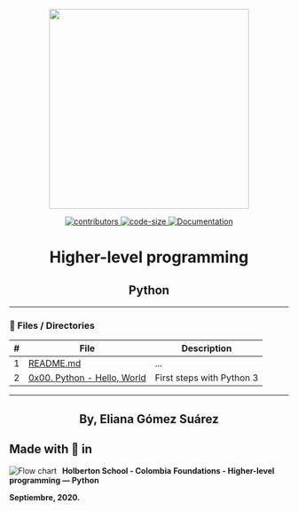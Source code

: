 <p align="center">
     <p align="center">
          <img src="https://www.holbertonschool.com/holberton-logo.png" width="360"/>
     </p>
     <p align="center">
          <a href="https://github.com/ElianaGomez2020/holbertonschool-higher_level_programming/graphs/contributors">
               <img alt="contributors" src="https://img.shields.io/github/contributors/ElianaGomez2020/holbertonschool-higher_level_programming" target="_blank" />
          </a>
          <a href="https://github.com/ElianaGomez2020/holbertonschool-higher_level_programming" target="_blank">
               <img alt="code-size" src="https://img.shields.io/github/languages/code-size/ElianaGomez2020/holbertonschool-higher_level_programming" />
          </a>
          <a href="https://github.com/ElianaGomez2020/holbertonschool-higher_level_programming" target="_blank">
               <img alt="Documentation" src="https://img.shields.io/badge/documentation-yes-brightgreen.svg" />
          </a>
     </p>
</p>

<h1 align="center">Higher-level programming</h1>

<h2 align="center">Python </h2>

---

### :file_folder: Files / Directories 

#|File|Description
---|---|---
1|[README.md](./README.md)|...
2|[0x00. Python - Hello, World ](./0x00-python-hello_world)|First steps with Python 3

---

<p align="center">
    <h2 align="center">By, Eliana Gómez Suárez</h2>

</p>

## Made with :black_heart: in
<img src="https://www.holbertonschool.com/holberton-logo.png"
     alt="Flow chart"
     style="float: left; margin-right: 10px;">

**Holberton School - Colombia**
**Foundations - Higher-level programming ― Python**

**Septiembre, 2020.**
